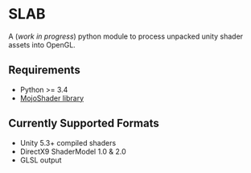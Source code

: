 # SLAB

A (*work in progress*) python module to process unpacked unity shader assets into OpenGL.

## Requirements
- Python >= 3.4
- [MojoShader library](https://icculus.org/mojoshader/)

## Currently Supported Formats
- Unity 5.3+ compiled shaders
- DirectX9 ShaderModel 1.0 & 2.0
- GLSL output
